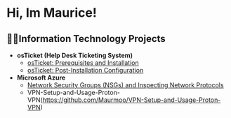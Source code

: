 <h1>Hi, Im Maurice! 

<h2>👨‍💻Information Technology Projects</h2>

- <b>osTicket (Help Desk Ticketing System)</b>
  - [osTicket: Prerequisites and Installation](https://github.com/Maurmoo/osTicket-Prereqs/tree/main)
  - [osTicket: Post-Installation Configuration](https://github.com/Maurmoo/Post-install-config)
- <b>Microsoft Azure</b>
  - [Network Security Groups (NSGs) and Inspecting Network Protocols](https://github.com/Maurmoo/Azure-Network-Protocols)
  - VPN-Setup-and-Usage-Proton-VPN(https://github.com/Maurmoo/VPN-Setup-and-Usage-Proton-VPN)






